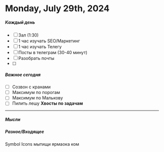 # Monday, July 29th, 2024

##### Каждый день
- [ ] Зал (1:30)
- [ ] 1 час изучать SEO/Маркетинг
- [ ] 1 час изучать Телегу
- [ ] Посты в телеграм  (30-40 минут)
- [ ] Разобрать почты
- [ ] 
##### Важное сегодня
- [ ] Созвон с кранами
- [ ] Максимум по порогам
- [ ] Максимум по Малькову
- [ ] Пилить лешу
**Хвосты  по задачам**

---

##### Мысли

##### Разное/Входящее
Symbol Icons
мытищи ярмаока ком 